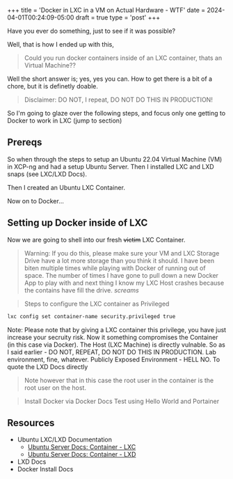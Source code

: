 +++
title = 'Docker in LXC in a VM on Actual Hardware - WTF'
date = 2024-04-01T00:24:09-05:00
draft = true
type = 'post'
+++

Have you ever do something, just to see if it was possible?

Well, that is how I ended up with this,

> Could you run docker containers inside of an LXC container, thats an Virtual Machine??

Well the short answer is; yes, yes you can. How to get there is a bit of a chore, but it is definetly doable. 

> Disclaimer: DO NOT, I repeat, DO NOT DO THIS IN PRODUCTION!

So I'm going to glaze over the following steps, and focus only one getting to Docker to work in LXC (jump to section)

## Prereqs

So when through the steps to setup an Ubuntu 22.04 Virtual Machine (VM) in XCP-ng and had a setup Ubuntu Server. Then I installed LXC and LXD snaps (see LXC/LXD Docs). 

Then I created an Ubuntu LXC Container.

Now on to Docker...

## Setting up Docker inside of LXC

Now we are going to shell into our fresh <s>victim</s> LXC Container. 


> Warning: If you do this, please make sure your VM and LXC Storage Drive have a lot more storage than you think it should. I have been biten multiple times while playing with Docker of running out of space.
The number of times I have gone to pull down a new Docker App to play with and next thing I know my LXC Host crashes because the contains have fill the drive. *screams*



> Steps to configure the LXC container as Privileged
``` bash
lxc config set container-name security.privileged true
```
Note: Please note that by giving a LXC container this privilege, you have just increase your secruity risk. Now it something compromises the Container (in this case via Docker). The Host (LXC Machine) is directly vulnable. So as I said earlier - DO NOT, REPEAT, DO NOT DO THIS IN PRODUCTION. Lab environment, fine, whatever. Publicly Exposed Environment - HELL NO.
To quote the LXD Docs directly
> Note however that in this case the root user in the container is the root user on the host.

> Install Docker via Docker Docs
> Test using Hello World and Portainer 

## Resources

  * Ubuntu LXC/LXD Documentation
    * [Ubuntu Server Docs: Container - LXC](https://ubuntu.com/server/docs/lxc)
    * [Ubuntu Server Docs: Container - LXD](https://ubuntu.com/server/docs/lxd)
  * LXD Docs
  * Docker Install Docs


